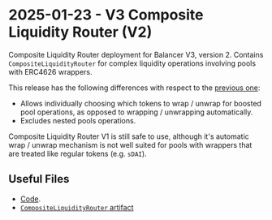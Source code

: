 # 2025-01-23 - V3 Composite Liquidity Router (V2)

Composite Liquidity Router deployment for Balancer V3, version 2.
Contains `CompositeLiquidityRouter` for complex liquidity operations involving pools with ERC4626 wrappers.

This release has the following differences with respect to the [previous one](../../deprecated/20241205-v3-composite-liquidity-router/):
- Allows individually choosing which tokens to wrap / unwrap for boosted pool operations, as opposed to wrapping / unwrapping automatically.
- Excludes nested pools operations.

Composite Liquidity Router V1 is still safe to use, although it's automatic wrap / unwrap mechanism is not well suited for pools with wrappers that are treated like regular tokens (e.g. `sDAI`).

## Useful Files

- [Code](https://github.com/balancer/balancer-v3-monorepo/commit/68cc540d16270044fc4ac6fbdcb24c2cf4fc87bf).
- [`CompositeLiquidityRouter` artifact](./artifact/CompositeLiquidityRouter.json)


